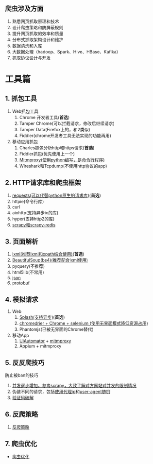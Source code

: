 ## 爬虫涉及方面

1. 熟悉网页抓取原理和技术
2. 设计爬虫策略和防屏蔽规则
3. 提升网页抓取的效率和质量
4. 分布式抓取架构设计和维护
5. 数据清洗和入库
6. 大数据处理（hadoop、Spark、Hive、HBase、Kaflka）
7. 抓取协议设计与开发

# 工具篇

## 1. 抓包工具
1. Web抓包工具
    1. Chrome 开发者工具(**首选**)
    2. Tamper Chrome(可以拦截请求，修改后继续请求)
    3. Tamper Data(Firefox上的，和2类似)
    4. Fiddler(chrome开发者工具无法实现的功能再用)
2. 移动应用抓包
    1. Charles抓包分析http和https请求(**首选**)
    2. Fiddler抓包(优先使用上一个)
    3. [Mitmproxy(使用python编写，是命令行程序)](/crawler/mitmproxy.md)
    4. Wireshark和Tcpdump(不使用http协议的app)

## 2. HTTP请求库和爬虫框架
1. [requests(可以代替python原生的请求库)](/crawler/requests.md)(**首选**)
2. httpie(命令行库)
3. curl
4. aiohttp(支持异步io的库)
5. hyper(支持http2的库)
6. [scrapy和scrapy-redis](/crawler/Scrapy/scrapy_start_up.md)

## 3. 页面解析
1. [lxml(推荐lxml和xpath结合使用)](/crawler/xpath.md)(**首选**)
2. [BeautifulSoup(bs4)(推荐配合lxml使用)](/crawler/beautifulsoup.md)
3. pyquery(不推荐)
4. html5lib(不常用)
5. [json](/python-basics/built_in_module/json.md)
6. [protobuf](/crawler/protobuf.md)


## 4. 模拟请求
1. Web
   1. [Splash(支持异步)](/crawler/splash.md)(**首选**)
   2. [chromedrier + Chrome + selenium (使用无界面模式降低资源占用)](/crawler/selenium/selenium.md)
   3. Phantomjs(已被无界面的Chrome替代)
2. 移动App
   1. [UiAutomator](/crawler/uiautomator.md) + [mitmproxy](/crawler/mitmproxy.md)
   2. Appium + mitmproxy

## 5. 反反爬技巧
防止被ban的技巧  
1. [并发逐步增加，参考scrapy，大致了解对方网站对并发的限制情况](/crawler/Scrapy/scrapy_optimization.md)
2. 伪装不同的请求，包括[使用代理ip](/crawler/proxy_server.md)和[user-agent随机](/crawler/random_user_agent.md)
3. [验证码破解](/crawler/verification_code.md)

## 6. 反爬策略
1. [反爬策略](/crawler/anti_spider_strategy.md)

## 7. 爬虫优化
* [爬虫优化](/crawler/crawler_optimization.md)
